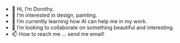 - 👋 Hi, I’m Dorothy.
- 👀 I’m interested in design, painting.
- 🌱 I’m currently learning how AI can help me in my work.
- 💞️ I’m looking to collaborate on something beautiful and interesting.
- 📫 How to reach me ... send me email!

<!---
dorothyct/dorothyct is a ✨ special ✨ repository because its `README.md` (this file) appears on your GitHub profile.
You can click the Preview link to take a look at your changes.
--->
